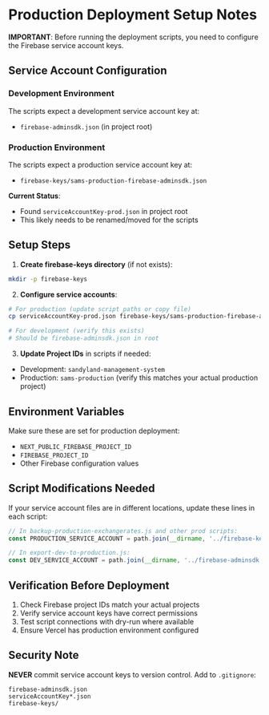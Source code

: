 # Production Deployment Setup Notes

**IMPORTANT**: Before running the deployment scripts, you need to configure the Firebase service account keys.

## Service Account Configuration

### Development Environment
The scripts expect a development service account key at:
- `firebase-adminsdk.json` (in project root)

### Production Environment  
The scripts expect a production service account key at:
- `firebase-keys/sams-production-firebase-adminsdk.json`

**Current Status**:
- Found `serviceAccountKey-prod.json` in project root
- This likely needs to be renamed/moved for the scripts

## Setup Steps

1. **Create firebase-keys directory** (if not exists):
```bash
mkdir -p firebase-keys
```

2. **Configure service accounts**:
```bash
# For production (update script paths or copy file)
cp serviceAccountKey-prod.json firebase-keys/sams-production-firebase-adminsdk.json

# For development (verify this exists)
# Should be firebase-adminsdk.json in root
```

3. **Update Project IDs** in scripts if needed:
- Development: `sandyland-management-system` 
- Production: `sams-production` (verify this matches your actual production project)

## Environment Variables

Make sure these are set for production deployment:
- `NEXT_PUBLIC_FIREBASE_PROJECT_ID`
- `FIREBASE_PROJECT_ID`
- Other Firebase configuration values

## Script Modifications Needed

If your service account files are in different locations, update these lines in each script:

```javascript
// In backup-production-exchangerates.js and other prod scripts:
const PRODUCTION_SERVICE_ACCOUNT = path.join(__dirname, '../firebase-keys/sams-production-firebase-adminsdk.json');

// In export-dev-to-production.js:
const DEV_SERVICE_ACCOUNT = path.join(__dirname, '../firebase-adminsdk.json');
```

## Verification Before Deployment

1. Check Firebase project IDs match your actual projects
2. Verify service account keys have correct permissions
3. Test script connections with dry-run where available
4. Ensure Vercel has production environment configured

## Security Note

**NEVER** commit service account keys to version control. Add to `.gitignore`:
```
firebase-adminsdk.json
serviceAccountKey*.json
firebase-keys/
```